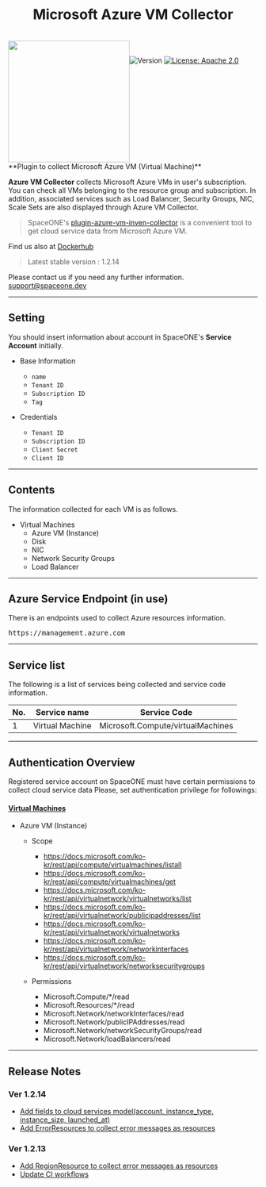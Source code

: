 <h1 align="center">Microsoft Azure VM Collector</h1>  

<br/>  
<div align="center" style="display:flex;">  
  <img width="245" src="https://spaceone-custom-assets.s3.ap-northeast-2.amazonaws.com/console-assets/icons/azure-cloud-services.svg">
  <p> 
    <br>
    <img alt="Version"  src="https://img.shields.io/badge/version-1.2.14-blue.svg?cacheSeconds=2592000"  />    
    <a href="https://www.apache.org/licenses/LICENSE-2.0"  target="_blank"><img alt="License: Apache 2.0"  src="https://img.shields.io/badge/License-Apache 2.0-yellow.svg" /></a> 
  </p> 
</div>  
**Plugin to collect Microsoft Azure VM (Virtual Machine)**

**Azure VM Collector** collects Microsoft Azure VMs in user's subscription. You can check all VMs belonging to the resource group and subscription. In addition, associated services such as Load Balancer, Security Groups, NIC, Scale Sets are also displayed through Azure VM Collector.

> SpaceONE's [plugin-azure-vm-inven-collector](https://github.com/spaceone-dev/plugin-azure-vm-inven-collector) is a convenient tool to 
get cloud service data from Microsoft Azure VM. 

Find us also at [Dockerhub](https://hub.docker.com/r/spaceone/azure-vm)
> Latest stable version : 1.2.14

Please contact us if you need any further information. 
<support@spaceone.dev>

---

## Setting
You should insert information about account in SpaceONE's **Service Account** initially.
* Base Information
	* `name`
	* `Tenant ID`
	* `Subscription ID`
	* `Tag`

* Credentials
	* `Tenant ID`
	* `Subscription ID`
	* `Client Secret`
	* `Client ID`

---

## Contents
The information collected for each VM is as follows.

 * Virtual Machines
    * Azure VM (Instance)
    * Disk
    * NIC
    * Network Security Groups
    * Load Balancer
    
---

## Azure Service Endpoint (in use)

 There is an endpoints used to collect Azure resources information.

<pre>
https://management.azure.com
</pre>

---

## Service list

The following is a list of services being collected and service code information.

|No.|Service name|Service Code|
|---|------|---|
|1|Virtual Machine|Microsoft.Compute/virtualMachines|


---

## Authentication Overview
Registered service account on SpaceONE must have certain permissions to collect cloud service data 
Please, set authentication privilege for followings:
 

#### [Virtual Machines](https://docs.microsoft.com/ko-kr/rest/api/compute/virtualmachines/list)

- Azure VM (Instance)
    - Scope
        - https://docs.microsoft.com/ko-kr/rest/api/compute/virtualmachines/listall
        - https://docs.microsoft.com/ko-kr/rest/api/compute/virtualmachines/get
        - https://docs.microsoft.com/ko-kr/rest/api/virtualnetwork/virtualnetworks/list
        - https://docs.microsoft.com/ko-kr/rest/api/virtualnetwork/publicipaddresses/list
        - https://docs.microsoft.com/ko-kr/rest/api/virtualnetwork/virtualnetworks
        - https://docs.microsoft.com/ko-kr/rest/api/virtualnetwork/networkinterfaces
        - https://docs.microsoft.com/ko-kr/rest/api/virtualnetwork/networksecuritygroups
		
    - Permissions
        - Microsoft.Compute/*/read
        - Microsoft.Resources/*/read
        - Microsoft.Network/networkInterfaces/read	
        - Microsoft.Network/publicIPAddresses/read
        - Microsoft.Network/networkSecurityGroups/read
        - Microsoft.Network/loadBalancers/read
	
---

## Release Notes
### Ver 1.2.14
* [Add fields to cloud services model(account, instance_type, instance_size, launched_at)](https://github.com/spaceone-dev/plugin-azure-vm-inven-collector/issues/89) 
* [Add ErrorResources to collect error messages as resources](https://github.com/spaceone-dev/plugin-azure-vm-inven-collector/issues/84)

### Ver 1.2.13
* [Add RegionResource to collect error messages as resources](https://github.com/spaceone-dev/plugin-azure-vm-inven-collector/issues/84)
* [Update CI workflows](https://github.com/spaceone-dev/plugin-azure-vm-inven-collector/commit/6e00cda34b953d1bc84e6cf75cb0fb338595058e)
